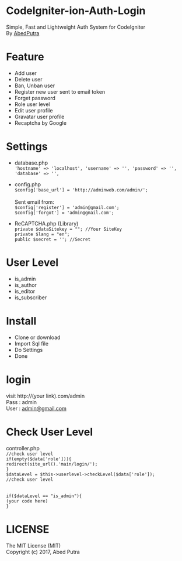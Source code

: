 # CodeIgniter-ion-Auth-Login
Simple, Fast and Lightweight Auth System for CodeIgniter
<br>By <a href="http://abedputra.com">AbedPutra</a>

# Feature
- Add user
- Delete user
- Ban, Unban user
- Register new user sent to email token
- Forget password
- Role user level
- Edit user profile
- Gravatar user profile
- Recaptcha by Google

# Settings
- database.php<br>
`'hostname' => 'localhost', 'username' => '', 'password' => '', 'database' => '',`

- config.php<br>
`$config['base_url'] = 'http://adminweb.com/admin/';`<br><br>
Sent email from: <br>
`$config['register'] = 'admin@gmail.com';
`<br>
`$config['forgot'] = 'admin@gmail.com';
`<br>

- ReCAPTCHA.php (Library)<br>
`private $dataSitekey = ""; //Your SiteKey`<br>
`private $lang = "en";`<br>
`public $secret = ''; //Secret`<br>

# User Level
- is_admin<br>
- is_author<br>
- is_editor<br>
- is_subscriber<br>

# Install
- Clone or download<br>
- Import Sql file<br>
- Do Settings<br>
- Done<br>

# login
visit http://(your link).com/admin<br>
Pass : admin<br>
User : admin@gmail.com<br>

# Check User Level
controller.php<br>
`//check user level`<br>
`if(empty($data['role'])){`<br>
    `redirect(site_url().'main/login/');`<br>
`}`<br>
`$dataLevel = $this->userlevel->checkLevel($data['role']);`<br>
`//check user level`<br><br>

`if($dataLevel == "is_admin"){`<br>
  `(your code here)`<br>
`}`<br>

# LICENSE
The MIT License (MIT)<br>
Copyright (c) 2017, Abed Putra<br>
